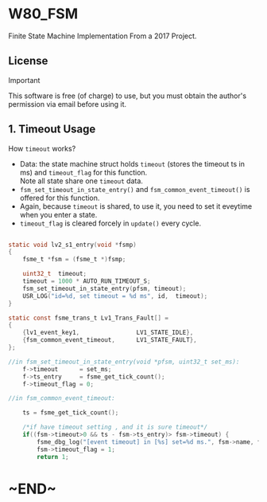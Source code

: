 # W80_FSM
Finite State Machine Implementation From a 2017 Project.


## License
>[!important] 
This software is free (of charge) to use, but you must obtain the author's permission via email before using it.


## 1. Timeout Usage

How `timeout` works? 
- Data: the state machine struct holds `timeout` (stores the timeout ts in ms) and `timeout_flag` for this function. <br> Note all state share one `timeout` data. 
- `fsm_set_timeout_in_state_entry()` and `fsm_common_event_timeout()` is offered for this function.
- Again, because `timeout` is shared, to use it, you need to set it eveytime when you enter a state.
- `timeout_flag` is cleared forcely in `update()` every cycle. 


```c

static void lv2_s1_entry(void *fsmp)
{
	fsme_t *fsm = (fsme_t *)fsmp;

    uint32_t  timeout;
    timeout = 1000 * AUTO_RUN_TIMEOUT_S;
    fsm_set_timeout_in_state_entry(pfsm, timeout);
    USR_LOG("id=%d, set timeout = %d ms", id,  timeout);
}

static const fsme_trans_t Lv1_Trans_Fault[] =
{
    {lv1_event_key1,				LV1_STATE_IDLE},
	{fsm_common_event_timeout,		LV1_STATE_FAULT},
};

//in fsm_set_timeout_in_state_entry(void *pfsm, uint32_t set_ms):
    f->timeout      = set_ms;                                  
    f->ts_entry     = fsme_get_tick_count();                
    f->timeout_flag = 0;                                    

//in fsm_common_event_timeout:

    ts = fsme_get_tick_count();

    /*if have timeout setting , and it is sure timeout*/
    if((fsm->timeout>0 && ts - fsm->ts_entry)> fsm->timeout) {
        fsme_dbg_log("[event timeout] in [%s] set=%d ms.", fsm->name, fsm->timeout);
        fsm->timeout_flag = 1;
        return 1;
```

# ~END~